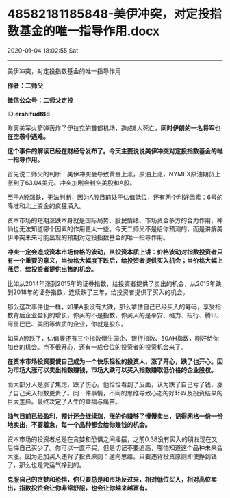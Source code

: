 # 48582181185848-美伊冲突，对定投指数基金的唯一指导作用.docx

2020-01-04 18:02:55 Sat

----

美伊冲突，对定投指数基金的唯一指导作用

__作者：二师父__

__微信公众号：二师父定投__

__ID:ershifudt88__

昨天美军火箭弹轰炸了伊拉克的首都机场，造成8人死亡，__同时伊朗的一名将军也在空袭中遇难。__

__这个事件的解读已经在财经号发布了。今天主要说说美伊冲突对定投指数基金的唯一指导作用。__

首先说二师父的判断：美伊冲突会导致黄金上涨，原油上涨，NYMEX原油期货上涨到了63\.04美元。冲突加剧会利空美股和A股。

至于A股涨跌，无法判断，因为A股目前处于估值低位，还有两个利好因素：6号的降准和北上资金的疯狂涌入。

资本市场的短期涨跌本身就是国际局势、股民情绪、市场资金多方的合力作用，神仙也无法知道哪个因素的作用更大一些。今天二师父不是给你预测的，而是讲解美伊冲突未来可能出现的预期对定投指数基金的唯一指导作用。

__冲突一定会造成资本市场价格的波动，从投资本质上讲：价格波动对指数投资者只有一个重要的意义，当价格大幅度下跌后，给投资者提供买入机会；当价格大幅上涨后，给投资者提供出售的机会。__

比如从2014年涨到2015年的证券指数，给投资者提供了卖出的机会，从2015年跌到2018年的证券指数，连续跌了三年，给投资者提供了买入的机会。

那么这次事件也一样，如果A股没有大跌，那么拿住自己已经买入的筹码，享受指数背后企业盈利的增长，你买的不是指数，你买入的是平安、格力、招行、腾讯、阿里巴巴、美团等优质的企业，你就是股东。

如果A股跌了，估值表还有三个指数恒生国企、银行指数、50AH指数，刚好给你加仓的机会。岂不很开心，还有一成仓位的投资者的投资机会来了。

__在资本市场投资要使自己成为一个快乐轻松的投资人，涨了开心，跌了也开心。因为市场大涨可以卖出指数赚钱，市场大跌可以买入指数赚取低价格的企业股权。__

而大部分人是涨了焦虑，跌了伤心。他恰恰看到了反面，认为跌了自己亏了钱，涨了自己买入指数更贵了。同一件事情，不同的思维导致心态的好坏以及投资结果的巨大差异。最终决定了人生的幸福与痛苦。

__油气目前已经盈利，预计还会继续涨，涨的你赚够了慢慢卖出，记得网格一份一份地卖出，不要着急，每一个品种都会给你赚钱的机会。__

资本市场的投资者总是在贪婪和恐惧之间摇摆，之前0\.38没有买入的朋友现在又后悔自己买少了。你可以一直不买，但是切记不要追高，哪怕知道这个品种未来会大涨。因为追加买入违背了投资原则：逆向思维。只要违背投资原则即使挣到钱了，那么也是凭运气挣到的。

__克服自己的贪婪和恐惧，你只要总是和市场反过来，相对低位买入，相对高位卖出，指数投资会让你非常舒服，也会让你越来越富有。__

